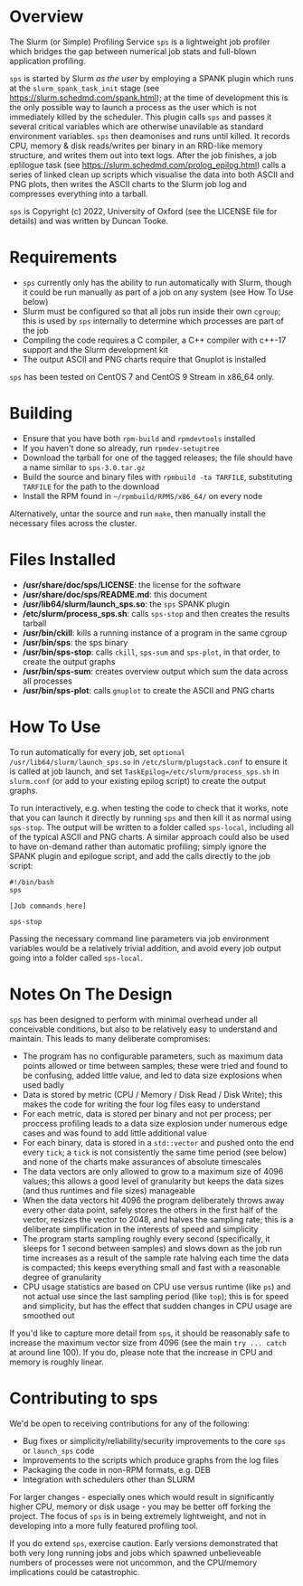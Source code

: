 # Overview

The Slurm (or Simple) Profiling Service `sps` is a lightweight job profiler which bridges the gap between numerical job stats and full-blown application profiling.

`sps` is started by Slurm *as the user* by employing a SPANK plugin which runs at the `slurm_spank_task_init` stage (see https://slurm.schedmd.com/spank.html); at the time of development this is the only possible way to launch a process as the user which is not immediately killed by the scheduler. This plugin calls `sps` and passes it several critical variables which are otherwise unavilable as standard environment variables. `sps` then deamonises and runs until killed. It records CPU, memory & disk reads/writes per binary in an RRD-like memory structure, and writes them out into text logs. After the job finishes, a job eplilogue task (see https://slurm.schedmd.com/prolog_epilog.html) calls a series of linked clean up scripts which visualise the data into both ASCII and PNG plots, then writes the ASCII charts to the Slurm job log and compresses everything into a tarball.

`sps` is Copyright (c) 2022, University of Oxford (see the LICENSE file for details) and was written by Duncan Tooke.

# Requirements

- `sps` currently only has the ability to run automatically with Slurm, though it could be run manually as part of a job on any system (see How To Use below)
- Slurm must be configured so that all jobs run inside their own `cgroup`; this is used by `sps` internally to determine which processes are part of the job
- Compiling the code requires a C compiler, a C++ compiler with c++-17 support and the Slurm development kit
- The output ASCII and PNG charts require that Gnuplot is installed

`sps` has been tested on CentOS 7 and CentOS 9 Stream in x86_64 only.

# Building

- Ensure that you have both `rpm-build` and `rpmdevtools` installed
- If you haven't done so already, run `rpmdev-setuptree` 
- Download the tarball for one of the tagged releases; the file should have a name similar to `sps-3.0.tar.gz`
- Build the source and binary files with `rpmbuild -ta TARFILE`, substituting `TARFILE` for the path to the download
- Install the RPM found in `~/rpmbuild/RPMS/x86_64/` on every node 

Alternatively, untar the source and run `make`, then manually install the necessary files across the cluster.

# Files Installed

- **/usr/share/doc/sps/LICENSE**: the license for the software
- **/usr/share/doc/sps/README.md**: this document
- **/usr/lib64/slurm/launch_sps.so**: the `sps` SPANK plugin
- **/etc/slurm/process_sps.sh**: calls `sps-stop` and then creates the results tarball
- **/usr/bin/ckill**: kills a running instance of a program in the same cgroup
- **/usr/bin/sps**: the sps binary
- **/usr/bin/sps-stop**: calls `ckill`, `sps-sum` and `sps-plot`, in that order, to create the output graphs
- **/usr/bin/sps-sum**: creates overview output which sum the data across all processes
- **/usr/bin/sps-plot**: calls `gnuplot` to create the ASCII and PNG charts

# How To Use

To run automatically for every job, set `optional /usr/lib64/slurm/launch_sps.so` in `/etc/slurm/plugstack.conf` to ensure it is called at job launch, and set `TaskEpilog=/etc/slurm/process_sps.sh` in `slurm.conf` (or add to your existing epilog script) to create the output graphs.

To run interactively, e.g. when testing the code to check that it works, note that you can launch it directly by running `sps` and then kill it as normal using `sps-stop`. The output will be written to a folder called `sps-local`, including all of the typical ASCII and PNG charts. A similar approach could also be used to have on-demand rather than automatic profiling; simply ignore the SPANK plugin and epilogue script, and add the calls directly to the job script:

```
#!/bin/bash
sps

[Job commands here]

sps-stop
``` 

Passing the necessary command line parameters via job environment variables would be a relatively trivial addition, and avoid every job output going into a folder called `sps-local`.

# Notes On The Design

`sps` has been designed to perform with minimal overhead under all conceivable conditions, but also to be relatively easy to understand and maintain. This leads to many deliberate compromises:

- The program has no configurable parameters, such as maximum data points allowed or time between samples; these were tried and found to be confusing, added little value, and led to data size explosions when used badly
- Data is stored by metric (CPU / Memory / Disk Read / Disk Write); this makes the code for writing the four log files easy to understand
- For each metric, data is stored per binary and not per process; per proccess profiling leads to a data size explosion under numerous edge cases and was found to add little additional value
- For each binary, data is stored in a `std::vector` and pushed onto the end every `tick`; a `tick` is not consistently the same time period (see below) and none of the charts make assurances of absolute timescales
- The data vectors are only allowed to grow to a maximum size of 4096 values; this allows a good level of granularity but keeps the data sizes (and thus runtimes and file sizes) manageable
- When the data vectors hit 4096 the program deliberately throws away every other data point, safely stores the others in the first half of the vector, resizes the vector to 2048, and halves the sampling rate; this is a deliberate simplification in the interests of speed and simplicity
- The program starts sampling roughly every second (specifically, it sleeps for 1 second between samples) and slows down as the job run time increases as a result of the sample rate halving each time the data is compacted; this keeps everything small and fast with a reasonable degree of granularity
- CPU usage statistics are based on CPU use versus runtime (like `ps`) and not actual use since the last sampling period (like `top`); this is for speed and simplicity, but has the effect that sudden changes in CPU usage are smoothed out

If you'd like to capture more detail from `sps`, it should be reasonably safe to increase the maximum vector size from 4096 (see the main `try ... catch` at around line 100). If you do, please note that the increase in CPU and memory is roughly linear.

# Contributing to sps

We'd be open to receiving contributions for any of the following:

- Bug fixes or simplicity/reliability/security improvements to the core `sps` or `launch_sps` code
- Improvements to the scripts which produce graphs from the log files
- Packaging the code in non-RPM formats, e.g. DEB
- Integration with schedulers other than SLURM 

For larger changes - especially ones which would result in significantly higher CPU, memory or disk usage - you may be better off forking the project. The focus of `sps` is in being extremely lightweight, and not in developing into a more fully featured profiling tool.

If you do extend `sps`, exercise caution. Early versions demonstrated that both very long running jobs and jobs which spawned unbelieveable numbers of processes were not uncommon, and the CPU/memory implications could be catastrophic.
